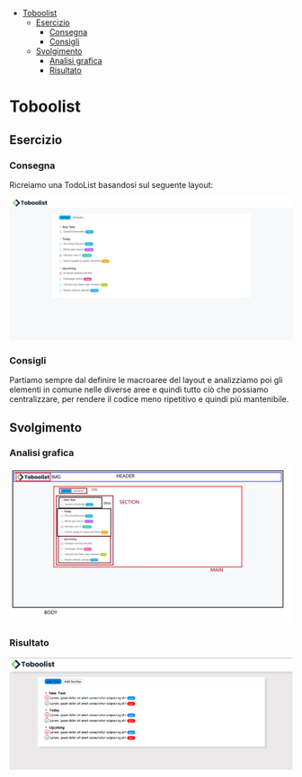 - [Toboolist](#toboolist)
  - [Esercizio](#esercizio)
    - [Consegna](#consegna)
    - [Consigli](#consigli)
  - [Svolgimento](#svolgimento)
    - [Analisi grafica](#analisi-grafica)
    - [Risultato](#risultato)

# Toboolist

## Esercizio

### Consegna

Ricreiamo una TodoList basandosi sul seguente layout:

<img alt="base-exercise" src="img/Toboolist-screenshot.png" width=850>

### Consigli

Partiamo sempre dal definire le macroaree del layout e analizziamo poi gli elementi in comune nelle diverse aree e quindi tutto ciò che possiamo centralizzare, per rendere il codice meno ripetitivo e quindi più mantenibile.

## Svolgimento

### Analisi grafica

<img alt="analisi-grafica" src="img/Toboolist-screenshot-analyzed.png" width=850>

### Risultato

<img alt="risultato-finale" src="img/my-solution.PNG" width=850>

